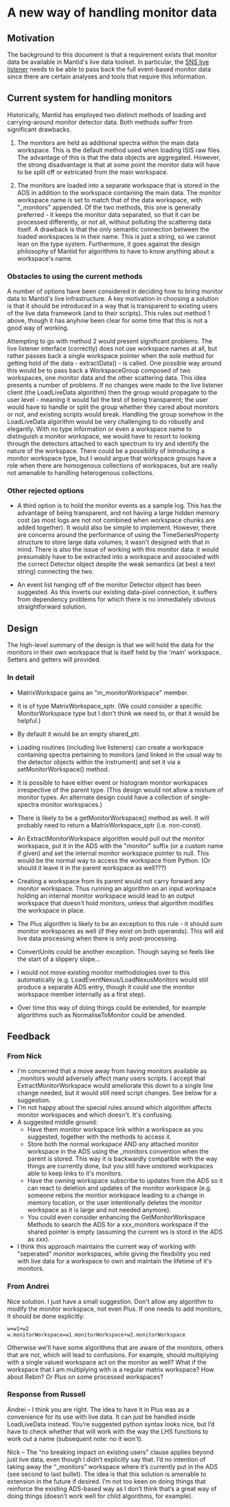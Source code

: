 A new way of handling monitor data
==================================

Motivation
----------

The background to this document is that a requirement exists that monitor data be available in Mantid's live data toolset. In particular, the [SNS live listener](https://github.com/mantidproject/mantid/blob/master/Code/Mantid/Framework/LiveData/src/SNSLiveEventDataListener.cpp) needs to be able to pass back the full event-based monitor data since there are certain analyses and tools that require this information.

Current system for handling monitors
------------------------------------

Historically, Mantid has employed two distinct methods of loading and carrying-around monitor detector data. Both methods suffer from significant drawbacks.

1. The monitors are held as additional spectra within the main data workspace. This is the default method used when loading ISIS raw files. The advantage of this is that the data objects are aggregated. However, the strong disadvantage is that at some point the monitor data will have to be split off or extricated from the main workspace.

2. The monitors are loaded into a separate workspace that is stored in the ADS in addition to the workspace containing the main data. The monitor workspace name is set to match that of the data workspace, with "_monitors" appended. Of the two methods, this one is generally preferred - it keeps the monitor data separated, so that it can be processed differently, or not all, without polluting the scattering data itself. A drawback is that the only semantic connection between the loaded workspaces is in their name. This is just a string, so we cannot lean on the type system. Furthermore, it goes against the design philosophy of Mantid for algorithms to have to know anything about a workspace's name.

### Obstacles to using the current methods

A number of options have been considered in deciding how to bring monitor data to Mantid's live infrastructure. A key motivation in choosing a solution is that it should be introduced in a way that is transparent to existing users of the live data framework (and to their scripts). This rules out method 1 above, though it has anyhow been clear for some time that this is not a good way of working. 

Attempting to go with method 2 would present significant problems. The live listener interface (correctly) does not use workspace names at all, but rather passes back a single workspace pointer when the sole method for getting hold of the data - extractData() - is called. One possible way around this would be to pass back a WorkspaceGroup composed of two workspaces, one monitor data and the other scattering data. This idea presents a number of problems. If no changes were made to the live listener client (the LoadLiveData algorithm) then the group would propagate to the user level - meaning it would fail the test of being transparent; the user would have to handle or split the group whether they cared about monitors or not, and existing scripts would break. Handling the group somehow in the LoadLiveData algorithm would be very challenging to do robustly and elegantly. With no type information or even a workspace name to distinguish a monitor workspace, we would have to resort to looking through the detectors attached to each spectrum to try and identify the nature of the workspace. There could be a possibility of introducing a monitor workspace type, but I would argue that workspace groups have a role when there are homogenous collections of workspaces, but are really not amenable to handling heterogenous collections.

### Other rejected options

- A third option is to hold the monitor events as a sample log. This has the advantage of being transparent, and not having a large hidden memory cost (as most logs are not not combined when workspace chunks are added together). It would also be simple to implement. However, there are concerns around the performance of using the TimeSeriesProperty structure to store large data volumes; it wasn't designed with that in mind. There is also the issue of working with this monitor data: it would presumably have to be extracted into a workspace and associated with the correct Detector object despite the weak semantics (at best a text string) connecting the two.

- An event list hanging off of the monitor Detector object has been suggested. As this inverts our existing data-pixel connection, it suffers from dependency problems for which there is no immediately obvious straightforward solution.

Design
------

The high-level summary of the design is that we will hold the data for the monitors in their own workspace that is itself held by the 'main' workspace. Setters and getters will provided.

### In detail

- MatrixWorkspace gains an "m_monitorWorkspace" member. 
- It is of type MatrixWorkspace_sptr. (We could consider a specific MonitorWorkspace type but I don't think we need to, or that it would be helpful.)
- By default it would be an empty shared_ptr.
- Loading routines (including live listeners) can create a workspace containing spectra pertaining to monitors (and linked in the usual way to the detector objects within the instrument) and set it via a setMonitorWorkspace() method.
- It is possible to have either event or histogram monitor workspaces irrespective of the parent type. (This design would not allow a mixture of monitor types. An alternate design could have a collection of single-spectra monitor workspaces.)
- There is likely to be a getMonitorWorkspace() method as well. It will probably need to return a MatrixWorkspace_sptr (i.e. non-const).
- An ExtractMonitorWorkspace algorithm would pull out the monitor workspace, put it in the ADS with the "_monitor_" suffix (or a custom name if given) and set the internal monitor workspace pointer to null. This would be the normal way to access the workspace from Python. (Or should it leave it in the parent workspace as well???)
- Creating a workspace from its parent would not carry forward any monitor workspace. Thus running an algorithm on an input workspace holding an internal monitor workspace would lead to an output workspace that doesn't hold monitors, unless that algorithm modifies the workspace in place.
- The Plus algorithm is likely to be an exception to this rule - it should sum monitor workspaces as well (if they exist on both operands). This will aid live data processing when there is only post-processing.
- ConvertUnits could be another exception. Though saying so feels like the start of a slippery slope...

- I would not move existing monitor methodologies over to this automatically (e.g. LoadEventNexus/LoadNexusMonitors would still produce a separate ADS entry, though it could use the monitor workspace member internally as a first step).
- Over time this way of doing things could be extended, for example algorithms such as NormaliseToMonitor could be amended.


Feedback
--------
### From Nick
- I'm concerned that a move away from having monitors available as _monitors would adversely affect many users scripts.  I accept that ExtractMonitorWorkspace would ameliorate this down to a single line change needed, but it would still need script changes.  See below for a suggestion.
- I'm not happy about the special rules around which algorithm affects monitor workspaces and which doesn't.  It's confusing.
- A suggested middle ground:
  - Have them monitor workspace link within a workspace as you suggested, together with the methods to access it.
  - Store both the normal workspace AND any attached monitor workspace in the ADS using the _monitors convention when the parent is stored.  This way it is backwardly compatible with the way things are currently done, but you still have unstored workspaces able to keep links to it's monitors.
  - Have the owning workspace subscribe to updates from the ADS so it can react to deletion and updates of the monitor workspace (e.g. someone rebins the montior workspace leading to a change in memory location, or the user intentionally deletes the monitor workspace as it is large and not needed anymore).
  - You could even consider enhancing the GetMonitorWorkspace Methods to search the ADS for a xxx_monitors workspace if the shared pointer is empty (assuming the current ws is stord in the ADS as xxx).
- I think this approach maintains the current way of working with "seperated" monitor workspaces, while giving the flexibility you ned with live data for a workspace to own and maintain the lifetime of it's monitors.

### From Andrei
Nice solution. I just have a small suggestion. Don't allow any algorithm to modify the monitor workspace, not even Plus. If one needs to add monitors, it should be done explicitly:

    w=w1+w2
    w.monitorWorkspace=w1.monitorWorkspace+w2.monitorWorkspace

Otherwise we'll have some algorithms that are aware of the monitors, others that are not, which will lead to confusions. For example, should multiplying with a single valued workspace act on the monitor as well? What if the workspace that I am multiplying with is a regular matrix workspace? How about Rebin? Or Plus on some processed workspaces?

### Response from Russell
Andrei – I think you are right. The idea to have it in Plus was as a convenience for its use with live data. It can just be handled inside LoadLiveData instead. You’re suggested python syntax looks nice, but I’d have to check whether that will work with the way the LHS functions to work out a name (subsequent note: no it won't).

Nick – The “no breaking impact on existing users” clause applies beyond just live data, even though I didn’t explicitly say that. I’d no intention of taking away the “_monitors” workspace where it’s currently put in the ADS (see second to last bullet). The idea is that this solution is amenable to extension in the future if desired. I’m not too keen on doing things that reinforce the existing ADS-based way as I don’t think that’s a great way of doing things (doesn’t work well for child algorithms, for example).


